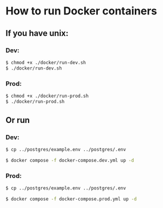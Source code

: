 # How to run Docker containers

## If you have unix:

### Dev:
```bash
$ chmod +x ./docker/run-dev.sh
$ ./docker/run-dev.sh
```

### Prod:
```bash
$ chmod +x ./docker/run-prod.sh
$ ./docker/run-prod.sh
```

## Or run 
### Dev:
```bash
$ cp ../postgres/example.env ../postgres/.env

$ docker compose -f docker-compose.dev.yml up -d
```

### Prod:
```bash
$ cp ../postgres/example.env ../postgres/.env

$ docker compose -f docker-compose.prod.yml up -d
```
